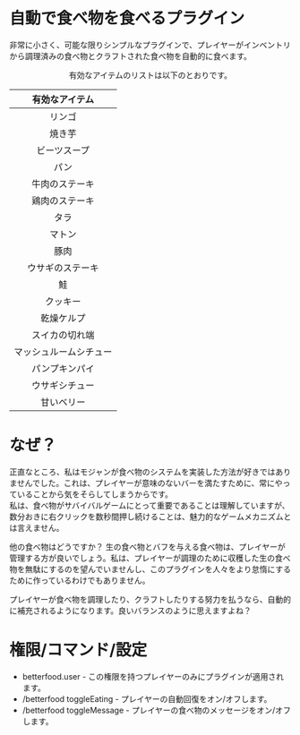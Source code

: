 # 自動で食べ物を食べるプラグイン

非常に小さく、可能な限りシンプルなプラグインで、プレイヤーがインベントリから調理済みの食べ物とクラフトされた食べ物を自動的に食べます。

<div align="center">

有効なアイテムのリストは以下のとおりです。

</div>

|    有効なアイテム     |
|:------------------:|
|       リンゴ       |
|   焼き芋   |
|    ビーツスープ    |
|       パン        |
|     牛肉のステーキ     |
|   鶏肉のステーキ   |
|     タラ    |
|   マトン    |
|  豚肉   |
|   ウサギのステーキ   |
|   鮭    |
|      クッキー       |
|     乾燥ケルプ     |
|    スイカの切れ端    |
|   マッシュルームシチュー    |
|    パンプキンパイ     |
|    ウサギシチュー     |
|   甘いベリー    |

# なぜ？

正直なところ、私はモジャンが食べ物のシステムを実装した方法が好きではありませんでした。これは、プレイヤーが意味のないバーを満たすために、常にやっていることから気をそらしてしまうからです。
<br>私は、食べ物がサバイバルゲームにとって重要であることは理解していますが、数分おきに右クリックを数秒間押し続けることは、魅力的なゲームメカニズムとは言えません。


他の食べ物はどうですか？
生の食べ物とバフを与える食べ物は、プレイヤーが管理する方が良いでしょう。私は、プレイヤーが調理のために収穫した生の食べ物を無駄にするのを望んでいませんし、このプラグインを人々をより怠惰にするために作っているわけでもありません。

プレイヤーが食べ物を調理したり、クラフトしたりする努力を払うなら、自動的に補充されるようになります。良いバランスのように思えますよね？

# 権限/コマンド/設定

- betterfood.user - この権限を持つプレイヤーのみにプラグインが適用されます。
- /betterfood toggleEating - プレイヤーの自動回復をオン/オフします。
- /betterfood toggleMessage - プレイヤーの食べ物のメッセージをオン/オフします。

```



